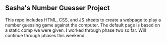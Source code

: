 ## Sasha's Number Guesser Project

This repo includes HTML, CSS, and JS sheets to create a webpage to play a number guessing game against the computer.
The default page is based on a static comp we were given.
I worked through phase two so far. Will continue through phases this weekend.

